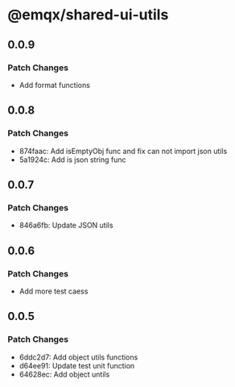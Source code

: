 # @emqx/shared-ui-utils

## 0.0.9

### Patch Changes

- Add format functions

## 0.0.8

### Patch Changes

- 874faac: Add isEmptyObj func and fix can not import json utils
- 5a1924c: Add is json string func

## 0.0.7

### Patch Changes

- 846a6fb: Update JSON utils

## 0.0.6

### Patch Changes

- Add more test caess

## 0.0.5

### Patch Changes

- 6ddc2d7: Add object utils functions
- d64ee91: Update test unit function
- 64628ec: Add object untils

